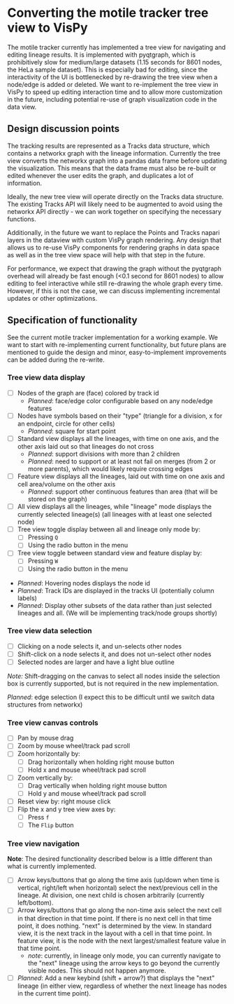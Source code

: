 # Converting the motile tracker tree view to VisPy
The motile tracker currently has implemented a tree view for navigating and editing lineage results. It is implemented with pyqtgraph, which is prohibitively slow for medium/large datasets (1.15 seconds for 8601 nodes, the HeLa sample dataset). This is especially bad for editing, since the interactivity of the UI is bottlenecked by re-drawing the tree view when a node/edge is added or deleted. We want to re-implement the tree view in VisPy to speed up editing interaction time and to allow more customization in the future, including potential re-use of graph visualization code in the data view.

## Design discussion points
The tracking results are represented as a Tracks data structure, which contains a networkx graph with the lineage information. Currently the tree view converts the networkx graph into a pandas data frame before updating the visualization. This means that the data frame must also be re-built or edited whenever the user edits the graph, and duplicates a lot of information.

Ideally, the new tree view will operate directly on the Tracks data structure. The existing Tracks API will likely need to be augmented to avoid using the networkx API directly - we can work together on specifying the necessary functions. 

Additionally, in the future we want to replace the Points and Tracks napari layers in the dataview with custom VisPy graph rendering. Any design that allows us to re-use VisPy components for rendering graphs in data space as well as in the tree view space will help with that step in the future.

For performance, we expect that drawing the graph without the pyqtgraph overhead will already be fast enough (<0.1 second for 8601 nodes) to allow editing to feel interactive while still re-drawing the whole graph every time. However, if this is not the case, we can discuss implementing incremental updates or other optimizations.

## Specification of functionality
See the current motile tracker implementation for a working example. We want to start with re-implementing current functionality, but future plans are mentioned to guide the design and minor, easy-to-implement improvements can be added during the re-write.

### Tree view data display
- [ ] Nodes of the graph are (face) colored by track id 
    - *Planned*: face/edge color configurable based on any node/edge features
- [ ] Nodes have symbols based on their "type" (triangle for a division, x for an endpoint, circle for other cells)
    - *Planned*: square for start point
- [ ] Standard view displays all the lineages, with time on one axis, and the other axis laid out so that lineages do not cross 
    - *Planned*: support divisions with more than 2 children
    - *Planned*: need to support or at least not fail on merges (from 2 or more parents), which would likely require crossing edges
- [ ] Feature view displays all the lineages, laid out with time on one axis and cell area/volume on the other axis
    -  *Planned*: support other continuous features than area (that will be stored on the graph)
- [ ] All view displays all the lineages, while "lineage" mode displays the currently selected lineage(s) (all lineages with at least one selected node)
- [ ] Tree view toggle display between all and lineage only mode by: 
    - [ ] Pressing `Q`
    - [ ] Using the radio button in the menu
- [ ] Tree view toggle between standard view and feature display by: 
    - [ ] Pressing `W`
    - [ ] Using the radio button in the menu
- *Planned*: Hovering nodes displays the node id
- *Planned*: Track IDs are displayed in the tracks UI (potentially column labels)
- *Planned*: Display other subsets of the data rather than just selected lineages and all. (We will be implementing track/node groups shortly)

### Tree view data selection
- [ ] Clicking on a node selects it, and un-selects other nodes
- [ ] Shift-click on a node selects it, and does not un-select other nodes
- [ ] Selected nodes are larger and have a light blue outline

*Note:* Shift-dragging on the canvas to select all nodes inside the selection box is currently supported, but is not required in the new implementation.

*Planned*: edge selection (I expect this to be difficult until we switch data structures from networkx)

### Tree view canvas controls
- [ ] Pan by mouse drag
- [ ] Zoom by mouse wheel/track pad scroll
- [ ] Zoom horizontally by: 
    - [ ] Drag horizontally when holding right mouse button
    - [ ] Hold x and mouse wheel/track pad scroll
- [ ] Zoom vertically by: 
    - [ ] Drag vertically when holding right mouse button
    - [ ] Hold y and mouse wheel/track pad scroll
- [ ] Reset view by: right mouse click
- [ ] Flip the x and y tree view axes by:
    - [ ] Press `f`
    - [ ] The `Flip` button

### Tree view navigation
**Note**: The desired functionality described below is a little different than what is currently implemented.

- [ ] Arrow keys/buttons that go along the time axis (up/down when time is vertical, right/left when horizontal) select the next/previous cell in the lineage. At division, one next child is chosen arbitrarily (currently left/bottom).
- [ ] Arrow keys/buttons that go along the non-time axis select the next cell in that direction in that time point. If there is no next cell in that time point, it does nothing. "next" is determined by the view. In standard view, it is the next track in the layout with a cell in that time point. In feature view, it is the node with the next largest/smallest feature value in that time point.
    - *note*: currently, in lineage only mode, you can currently navigate to the "next" lineage using the arrow keys to go beyond the currently visible nodes. This should not happen anymore.
- [ ] *Planned*: Add a new keybind (shift + arrow?) that displays the "next" lineage (in either view, regardless of whether the next lineage has nodes in the current time point).  

